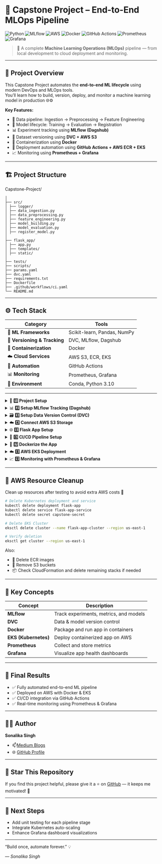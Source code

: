 # 🚀 Capstone Project – End-to-End MLOps Pipeline

![Python](https://img.shields.io/badge/Python-3.10-blue?logo=python)
![MLflow](https://img.shields.io/badge/MLflow-Tracking-orange?logo=mlflow)
![AWS](https://img.shields.io/badge/AWS-EKS%20|%20S3%20|%20ECR-orange?logo=amazonaws)
![Docker](https://img.shields.io/badge/Docker-Containerization-blue?logo=docker)
![GitHub Actions](https://img.shields.io/badge/CI/CD-GitHub%20Actions-2088FF?logo=githubactions)
![Prometheus](https://img.shields.io/badge/Prometheus-Monitoring-red?logo=prometheus)
![Grafana](https://img.shields.io/badge/Grafana-Dashboard-orange?logo=grafana)

> 🧠 A complete **Machine Learning Operations (MLOps)** pipeline — from local development to cloud deployment and monitoring.

---
 
## 🧩 Project Overview

This Capstone Project automates the **end-to-end ML lifecycle** using modern DevOps and MLOps tools.  
You’ll learn how to build, version, deploy, and monitor a machine learning model in production 🌐⚙️

**Key Features:**
- 🧮 Data pipeline: Ingestion → Preprocessing → Feature Engineering  
- 🤖 Model lifecycle: Training → Evaluation → Registration  
- 📊 Experiment tracking using **MLflow (Dagshub)**  
- 💾 Dataset versioning using **DVC + AWS S3**  
- 🐳 Containerization using **Docker**  
- 🔁 Deployment automation using **GitHub Actions + AWS ECR + EKS**  
- 📈 Monitoring using **Prometheus + Grafana**

---

## 🏗️ Project Structure


Capstone-Project/
```
│
├── src/
│ ├── logger/
│ ├── data_ingestion.py
│ ├── data_preprocessing.py
│ ├── feature_engineering.py
│ ├── model_building.py
│ ├── model_evaluation.py
│ ├── register_model.py
│
├── flask_app/
│ ├── app.py
│ ├── templates/
│ ├── static/
│
├── tests/
├── scripts/
├── params.yaml
├── dvc.yaml
├── requirements.txt
├── Dockerfile
├── .github/workflows/ci.yaml
└── README.md
```
---

## ⚙️ Tech Stack

| Category | Tools |
|-----------|--------|
| 🧠 **ML Frameworks** | Scikit-learn, Pandas, NumPy |
| 💾 **Versioning & Tracking** | DVC, MLflow, Dagshub |
| 🐳 **Containerization** | Docker |
| ☁️ **Cloud Services** | AWS S3, ECR, EKS |
| 🔁 **Automation** | GitHub Actions |
| 📊 **Monitoring** | Prometheus, Grafana |
| 🧰 **Environment** | Conda, Python 3.10 |

---

</details>
<details> <summary>🧰 <b>1️⃣ Project Setup</b></summary>

```bash
# Create virtual environment
conda create -n atlas python=3.10
conda activate atlas

# Install template
pip install cookiecutter
cookiecutter -c v1 https://github.com/drivendata/cookiecutter-data-science

# Rename and initialize repo
mv src.models src.model
git add .
git commit -m "Initial setup"
git push
```

</details> 

<details> <summary>📊 <b>2️⃣ Setup MLflow Tracking (Dagshub)</b></summary>

- Go to Dagshub Dashboard
- Create a new repo and connect your GitHub repository
- Copy the MLflow tracking URL & integrate it into your notebooks
- Install dependencies

```bash
pip install dagshub mlflow
```
</details> 

<details> <summary>🗃️ <b>3️⃣ Setup Data Version Control (DVC)</b></summary>
  
```bash
dvc init
mkdir local_s3
dvc remote add -d mylocal local_s3
```

Add these files:
- dvc.yaml
- params.yaml

Then run:

```bash
dvc repro
dvc status
git add .
git commit -m "DVC pipeline ready"
git push
```

</details>
<details> <summary>☁️ <b>4️⃣ Connect AWS S3 Storage</b></summary>
  
```bash
pip install dvc[s3] awscli
aws configure
dvc remote add -d myremote s3://<your-bucket-name>
dvc push
```

</details>
<details> <summary>🌐 <b>5️⃣ Flask App Setup</b></summary>

```bash
cd flask_app
pip install flask
python app.py
```

Your local app will be available at

```cpp
👉 http://127.0.0.1:5000
```

</details>
<details> <summary>🤖 <b>6️⃣ CI/CD Pipeline Setup</b></summary>

- Add .github/workflows/ci.yaml
- Generate a token from Dagshub → Settings → Tokens
- Save token in GitHub → Secrets → CAPSTONE_TEST
- Add testing directories:

```bash
tests/
scripts/
```

</details>
<details> <summary>🐳 <b>7️⃣ Dockerize the App</b></summary>

```bash
cd flask_app
pip install pipreqs
pipreqs . --force
cd ..
docker build -t capstone-app:latest .
docker run -p 8888:5000 -e CAPSTONE_TEST=<your_token> capstone-app:latest
```

</details>
<details> <summary>☁️ <b>8️⃣ AWS EKS Deployment</b></summary>

```bash
eksctl create cluster --name flask-app-cluster --region us-east-1 \
--nodegroup-name flask-app-nodes --node-type t3.small \
--nodes 1 --nodes-min 1 --nodes-max 1 --managed
```

Then check:

```bash
aws eks list-clusters
kubectl get nodes
kubectl get svc flask-app-service
```

Visit your deployed app via:

```cpp
http://<external-ip>:5000
```

</details>
<details> <summary>📈 <b>9️⃣ Monitoring with Prometheus & Grafana</b></summary>
  
🧭 Prometheus (Port 9090)

```bash
wget https://github.com/prometheus/prometheus/releases/download/v2.46.0/prometheus-2.46.0.linux-amd64.tar.gz
tar -xvzf prometheus-2.46.0.linux-amd64.tar.gz
sudo mv prometheus /etc/prometheus
sudo mv /etc/prometheus/prometheus /usr/local/bin/
```

Update config file:

```yaml
scrape_configs:
  - job_name: "flask-app"
    static_configs:
      - targets: ["<external-ip>:5000"]
```

Run:

```bash
/usr/local/bin/prometheus --config.file=/etc/prometheus/prometheus.yml
```

📊 Grafana (Port 3000)

```bash
wget https://dl.grafana.com/oss/release/grafana_10.1.5_amd64.deb
sudo apt install ./grafana_10.1.5_amd64.deb -y
sudo systemctl start grafana-server
sudo systemctl enable grafana-server
```

Access at:

```cpp
👉 http://<ec2-public-ip>:3000 (admin / admin)
```
</details>


---


## 🧹 AWS Resource Cleanup

Clean up resources after testing to avoid extra AWS costs 💸

```bash
# Delete Kubernetes deployment and service
kubectl delete deployment flask-app
kubectl delete service flask-app-service
kubectl delete secret capstone-secret

# Delete EKS Cluster
eksctl delete cluster --name flask-app-cluster --region us-east-1

# Verify deletion
eksctl get cluster --region us-east-1

```
Also:
- 🧹 Delete ECR images
- 🧺 Remove S3 buckets
- 📦 Check CloudFormation and delete remaining stacks if needed

---


## 🧩 Key Concepts

| Concept              | Description                            |
| -------------------- | -------------------------------------- |
| **MLflow**           | Track experiments, metrics, and models |
| **DVC**              | Data & model version control           |
| **Docker**           | Package and run app in containers      |
| **EKS (Kubernetes)** | Deploy containerized app on AWS        |
| **Prometheus**       | Collect and store metrics              |
| **Grafana**          | Visualize app health dashboards        |

---

## 🏁 Final Results

- ✅ Fully automated end-to-end ML pipeline
- ✅ Deployed on AWS with Docker & EKS
- ✅ CI/CD integration via GitHub Actions
- ✅ Real-time monitoring using Prometheus & Grafana

---

## 👩‍💻 Author
**Sonalika Singh**
- 📫[Medium Blogs](https://medium.com/@singhsonalika5)
- 🌐 [GitHub Profile](https://github.com/Sonalikasingh17)

---

## 🌟 Star This Repository

If you find this project helpful, please give it a ⭐ on [GitHub](https://github.com/Sonalikasingh17/Capstone-Project)
 — it keeps me motivated! 💪

---

## 🧭 Next Steps

 - Add unit testing for each pipeline stage
 - Integrate Kubernetes auto-scaling
 - Enhance Grafana dashboard visualizations

 ---

“Build once, automate forever.” 💡

— *Sonalika Singh*
